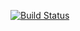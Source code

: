 [![Build Status](https://ci.picsart.tools/buildStatus/icon?job=shell)](https://ci.picsart.tools/job/shell/)

